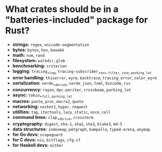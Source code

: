 # What crates should be in a "batteries-included" package for Rust?

- **strings:** `regex`, `unicode-segmentation`
- **bytes:** `bytes`, `hex`, `base64`
- **math:** `num`, `rand`
- **filesystem:** `walkdir`, `glob`
- **benchmarking:** `criterion`
- **logging:** `tracing`<sub>+`log`</sub>, `tracing-subscriber`<sub>+`env-filter`, `json`,
  `parking_lot`</sub>
- **error handling:** `thiserror`, `eyre`, `backtrace`, `tracing_error`, `color_eyre`
- **serialization:** `serde`<sub>+`derive`</sub>, `serde_json`, `toml`, `bincode`, `csv`
- **concurrency:** `rayon`, `dpc-pariter`, `crossbeam`, `parking_lot`
- **async:** `tokio`<sub>+`full`, `parking_lot`</sub>
- **macros:** `paste`, `proc_macro2`, `quote`
- **networking:** `socket2`, `hyper`, `reqwest`
- **utilities:** `tap`, `itertools`, `lazy_static`, `once_cell`
- **command lines:** `clap`<sub>+`derive`</sub>, `crossterm`
- **cryptography:** `digest`, `sha-1`, `sha2`, `sha3`, `blake3`, `md-5`
- **data structures:** `indexmap`, `petgraph`, `bumpallo`, `typed-arena`, `anymap`
- **for Go devs:** `scopeguard`
- **for C devs:** `nix`, `bitflags`, `cfg-if`
- **for Haskell devs:** `either`
